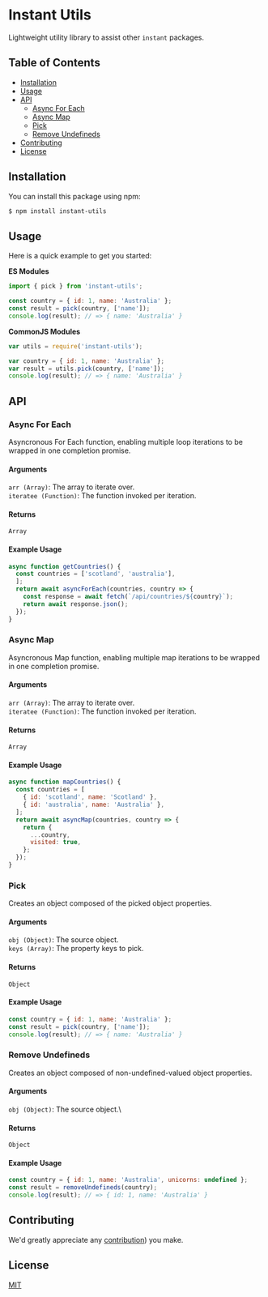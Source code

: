 # Instant Utils

Lightweight utility library to assist other `instant` packages.

## Table of Contents

- [Installation](#installation)
- [Usage](#usage)
- [API](#api)
  - [Async For Each](#async-for-each)
  - [Async Map](#async-map)
  - [Pick](#pick)
  - [Remove Undefineds](#removeUndefineds)
- [Contributing](#contributing)
- [License](#license)

## Installation

You can install this package using npm:

```bash
$ npm install instant-utils
```

## Usage

Here is a quick example to get you started:

**ES Modules**

```javascript
import { pick } from 'instant-utils';

const country = { id: 1, name: 'Australia' };
const result = pick(country, ['name']);
console.log(result); // => { name: 'Australia' }
```

**CommonJS Modules**

```javascript
var utils = require('instant-utils');

var country = { id: 1, name: 'Australia' };
var result = utils.pick(country, ['name']);
console.log(result); // => { name: 'Australia' }
```

## API

### Async For Each

Asyncronous For Each function, enabling multiple loop iterations to be wrapped in one completion promise.

#### Arguments

`arr (Array)`: The array to iterate over.\
`iteratee (Function)`: The function invoked per iteration.

#### Returns

`Array`

#### Example Usage

```js
async function getCountries() {
  const countries = ['scotland', 'australia'],
  ];
  return await asyncForEach(countries, country => {
    const response = await fetch(`/api/countries/${country}`);
    return await response.json();
  });
}
```

### Async Map

Asyncronous Map function, enabling multiple map iterations to be wrapped in one completion promise.

#### Arguments

`arr (Array)`: The array to iterate over.\
`iteratee (Function)`: The function invoked per iteration.

#### Returns

`Array`

#### Example Usage

```js
async function mapCountries() {
  const countries = [
    { id: 'scotland', name: 'Scotland' },
    { id: 'australia', name: 'Australia' },
  ];
  return await asyncMap(countries, country => {
    return {
      ...country,
      visited: true,
    };
  });
}
```

### Pick

Creates an object composed of the picked object properties.

#### Arguments

`obj (Object)`: The source object.\
`keys (Array)`: The property keys to pick.

#### Returns

`Object`

#### Example Usage

```js
const country = { id: 1, name: 'Australia' };
const result = pick(country, ['name']);
console.log(result); // => { name: 'Australia' }
```

### Remove Undefineds

Creates an object composed of non-undefined-valued object properties.

#### Arguments

`obj (Object)`: The source object.\

#### Returns

`Object`

#### Example Usage

```js
const country = { id: 1, name: 'Australia', unicorns: undefined };
const result = removeUndefineds(country);
console.log(result); // => { id: 1, name: 'Australia' }
```

## Contributing

We'd greatly appreciate any [contribution](CONTRIBUTING.md)) you make.

## License

[MIT](LICENSE)
